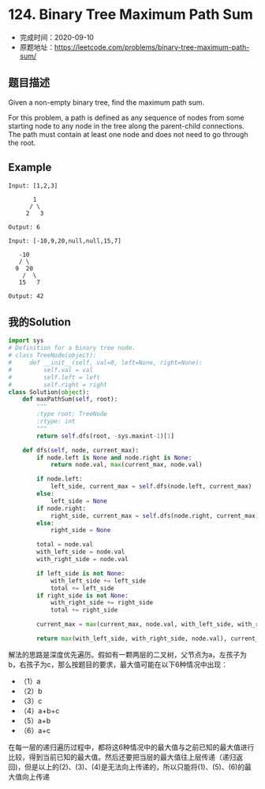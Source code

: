 # 124. Binary Tree Maximum Path Sum

- 完成时间：2020-09-10
- 原题地址：https://leetcode.com/problems/binary-tree-maximum-path-sum/

## 题目描述

Given a non-empty binary tree, find the maximum path sum.

For this problem, a path is defined as any sequence of nodes from some starting node to any node in the tree along the parent-child connections. The path must contain at least one node and does not need to go through the root.

## Example
```
Input: [1,2,3]

       1
      / \
     2   3

Output: 6
```

```
Input: [-10,9,20,null,null,15,7]

   -10
   / \
  9  20
    /  \
   15   7

Output: 42
```

## 我的Solution
```python
import sys
# Definition for a binary tree node.
# class TreeNode(object):
#     def __init__(self, val=0, left=None, right=None):
#         self.val = val
#         self.left = left
#         self.right = right
class Solution(object):
    def maxPathSum(self, root):
        """
        :type root: TreeNode
        :rtype: int
        """        
        return self.dfs(root, -sys.maxint-1)[1]

    def dfs(self, node, current_max):
        if node.left is None and node.right is None:
            return node.val, max(current_max, node.val)

        if node.left:
            left_side, current_max = self.dfs(node.left, current_max)
        else:
            left_side = None
        if node.right:
            right_side, current_max = self.dfs(node.right, current_max)
        else:
            right_side = None

        total = node.val
        with_left_side = node.val
        with_right_side = node.val

        if left_side is not None:
            with_left_side += left_side
            total += left_side
        if right_side is not None:
            with_right_side += right_side
            total += right_side

        current_max = max(current_max, node.val, with_left_side, with_right_side, total, left_side, right_side)

        return max(with_left_side, with_right_side, node.val), current_max
```

解法的思路是深度优先遍历。假如有一颗两层的二叉树，父节点为a，左孩子为b，右孩子为c，那么按题目的要求，最大值可能在以下6种情况中出现：
- （1）a
- （2）b
- （3）c
- （4）a+b+c
- （5）a+b
- （6）a+c

在每一层的递归遍历过程中，都将这6种情况中的最大值与之前已知的最大值进行比较，得到当前已知的最大值。然后还要把当层的最大值往上层传递（递归返回)，但是以上的(2)、(3)、(4)是无法向上传递的，所以只能将(1)、(5)、(6)的最大值向上传递 
